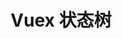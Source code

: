 ---
title: Vuex 状态树
description: Nuxt.js 的 Vuex 状态树示例
github: vuex-store
livedemo: https://vuex-store.nuxtjs.org
documentation: /guide/vuex-store
---